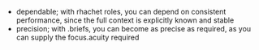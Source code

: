 - dependable; with rhachet roles, you can depend on consistent performance, since the full context is explicitly known and stable
- precision; with .briefs, you can become as precise as required, as you can supply the focus.acuity required
